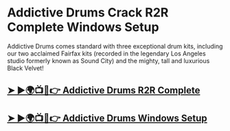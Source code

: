 # Addictive Drums Crack R2R Complete Windows Setup

Addictive Drums comes standard with three exceptional drum kits, including our two acclaimed Fairfax kits (recorded in the legendary Los Angeles studio formerly known as Sound City) and the mighty, tall and luxurious Black Velvet! 

## [➤ ►🌍📺📱👉 Addictive Drums R2R Complete](https://tinyurl.com/3hkw6bze)

## [➤ ►🌍📺📱👉 Addictive Drums Windows Setup](https://tinyurl.com/3hkw6bze)
